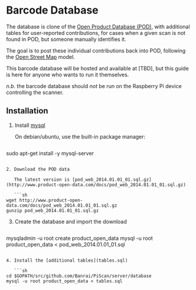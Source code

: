 # Barcode Database

The database is clone of the [Open Product Database (POD)](http://www.product-open-data.com/), with additional tables for user-reported contributions, for cases when a given scan is not found in POD, but someone manually identifies it.

The goal is to post these individual contributions back into POD, following the [Open Street Map](http://www.openstreetmap.org/) model.

This barcode database will be hosted and available at [TBD], but this guide is here for anyone who wants to run it themselves.

*n.b.* the barcode database should *not* be run on the Raspberry Pi device controlling the scanner.

## Installation

1. Install [mysql](http://www.mysql.com/)

   On debian/ubuntu, use the built-in package manager:

   ```sh 
sudo apt-get install -y mysql-server
```

2. Download the POD data

   The latest version is [pod_web_2014.01.01_01.sql.gz](http://www.product-open-data.com/docs/pod_web_2014.01.01_01.sql.gz)

   ```sh 
wget http://www.product-open-data.com/docs/pod_web_2014.01.01_01.sql.gz
gunzip pod_web_2014.01.01_01.sql.gz
```

3. Create the database and import the download

   ```sh
mysqladmin -u root create product_open_data
mysql -u root product_open_data < pod_web_2014.01.01_01.sql
```

4. Install the [additional tables](tables.sql)

   ```sh
cd $GOPATH/src/github.com/Banrai/PiScan/server/database
mysql -u root product_open_data < tables.sql
```